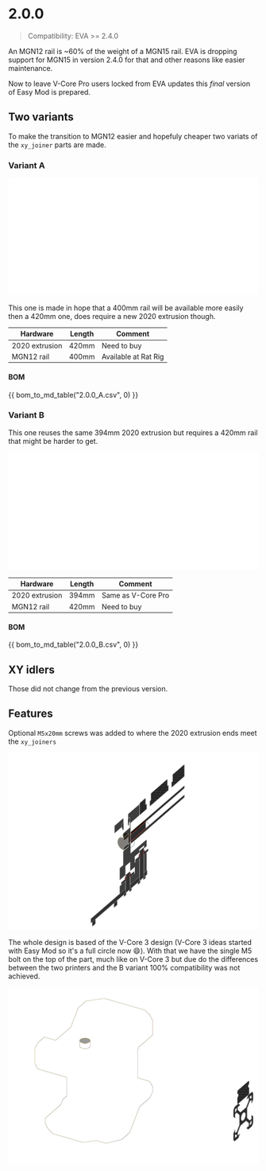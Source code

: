 # 2.0.0 

> Compatibility: EVA >= 2.4.0

An MGN12 rail is ~60% of the weight of a MGN15 rail. EVA is dropping support for MGN15 in version 2.4.0 for that and other reasons like easier maintenance. 

Now to leave V-Core Pro users locked from EVA updates this *final* version of Easy Mod is prepared.

## Two variants

To make the transition to MGN12 easier and hopefuly cheaper two variats of the `xy_joiner` parts are made.

### Variant A

![](../assets/em_X%20gantry_a.png)

This one is made in hope that a 400mm rail will be available more easily then a 420mm one, does require a new 2020 extrusion though. 

| Hardware         | Length     | Comment              |
| ---------------- | ---------- | -------------------- |
| 2020 extrusion   | 420mm      | Need to buy          |
| MGN12 rail       | 400mm      | Available at Rat Rig |

#### BOM

{{ bom_to_md_table("2.0.0_A.csv", 0) }}

### Variant B

This one reuses the same 394mm 2020 extrusion but requires a 420mm rail that might be harder to get.

![](../assets/em_X%20gantry_b.png)

| Hardware         | Length     | Comment              |
| ---------------- | ---------- | -------------------- |
| 2020 extrusion   | 394mm      | Same as V-Core Pro   |
| MGN12 rail       | 420mm      | Need to buy          |

#### BOM

{{ bom_to_md_table("2.0.0_B.csv", 0) }}

## XY idlers

Those did not change from the previous version.

## Features

Optional `M5x20mm` screws was added to where the 2020 extrusion ends meet the `xy_joiners`

![](../assets/x_gantry_slice_features.png)

The whole design is based of the V-Core 3 design (V-Core 3 ideas started with Easy Mod so it's a full circle now :smile:). With that we have the single M5 bolt on the top of the part, much like on V-Core 3 but due do the differences between the two printers and the B variant 100% compatibility was not achieved.

![](../assets/x_gantry_slice.png)

